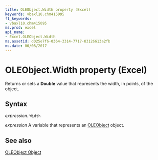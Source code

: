 ```yaml
---
title: OLEObject.Width property (Excel)
keywords: vbaxl10.chm415095
f1_keywords:
- vbaxl10.chm415095
ms.prod: excel
api_name:
- Excel.OLEObject.Width
ms.assetid: d025e7f6-0364-3314-7717-83126613a2fb
ms.date: 06/08/2017
---
```



# OLEObject.Width property (Excel)

Returns or sets a  **Double** value that represents the width, in points, of the object.


## Syntax

_expression_. `Width`

_expression_ A variable that represents an [OLEObject](Excel.OLEObject.md) object.


## See also


[OLEObject Object](Excel.OLEObject.md)

